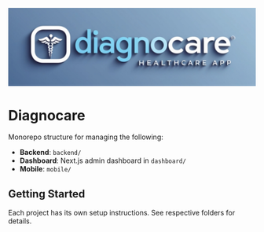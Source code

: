 ![diagnocare-logo2.jpg](dashboard/public/images/diagnocare-logo2.jpg)

# Diagnocare
Monorepo structure for managing the following:
- **Backend**: `backend/`
- **Dashboard**: Next.js admin dashboard in `dashboard/`
- **Mobile**:  `mobile/`

## Getting Started

Each project has its own setup instructions. See respective folders for details.
